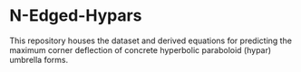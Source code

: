 # N-Edged-Hypars
This repository houses the dataset and derived equations for predicting the maximum corner deflection of concrete hyperbolic paraboloid (hypar) umbrella forms.
